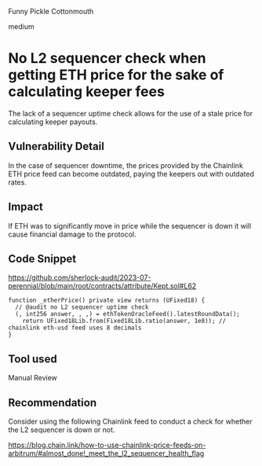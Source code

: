 Funny Pickle Cottonmouth

medium

# No L2 sequencer check when getting ETH price for the sake of calculating keeper fees

The lack of a sequencer uptime check allows for the use of a stale price for calculating keeper payouts.

## Vulnerability Detail

In the case of sequencer downtime, the prices provided by the Chainlink ETH price feed can become outdated, paying the keepers out with outdated rates.

## Impact

If ETH was to significantly move in price while the sequencer is down it will cause financial damage to the protocol.

## Code Snippet

https://github.com/sherlock-audit/2023-07-perennial/blob/main/root/contracts/attribute/Kept.sol#L62

```solidity
function _etherPrice() private view returns (UFixed18) {
  // @audit no L2 sequencer uptime check
  (, int256 answer, , ,) = ethTokenOracleFeed().latestRoundData();
	return UFixed18Lib.from(Fixed18Lib.ratio(answer, 1e8)); // chainlink eth-usd feed uses 8 decimals
}
```

## Tool used

Manual Review

## Recommendation

Consider using the following Chainlink feed to conduct a check for whether the L2 sequencer is down or not.

https://blog.chain.link/how-to-use-chainlink-price-feeds-on-arbitrum/#almost_done!_meet_the_l2_sequencer_health_flag